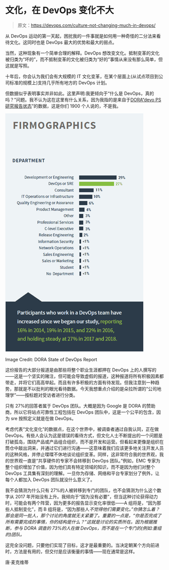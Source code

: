 # 文化，在 DevOps 变化不大

> 原文：<https://devops.com/culture-not-changing-much-in-devops/>

从 DevOps 运动的第一天起，困扰我的一件事就是如何用一种奇怪的二分法来看待文化。这同时也是 DevOps 最大的优势和最大的弱点。

当然，这种现象有一个简单合理的解释。DevOps 想改变文化。抵制变革的文化被归类为“坏的”，而不抵制变革的文化被归类为“好的”事情从来没有那么简单，但这就是写照。

十年后，你会认为我们会有大规模的 IT 文化变革，在某个层面上(从试点项目到公司标准的规模上)支持几乎所有地方的 DevOps 计划。

但数据似乎表明事实并非如此。这里声明:我更倾向于“什么是 DevOps，真的吗？”问题。我不认为这在这里有什么关系，因为我指的是来自于[DORA“devo PS 研究报告状态](https://cloudplatformonline.com/2018-state-of-devops.html)”的数据，这是你们 1900 个人说的，不是我。

![](img/6b5ce8119778c9f23ccd2ccdbd5bca66.png)

Image Credit: DORA State of DevOps Report

这份报告的大部分报道是由那些将整个职业生涯都押在 DevOps 上的人撰写的——这是一个坚实的赌注，但可能会导致虚假的报道，这种报道将所有积极因素都带走，并将它们高高举起。而且有许多积极的方面有待发现。但我注意到一种趋势，那就是不以批判的眼光看待数据。今天我想重点介绍的是朵拉所谓的“公司地理学”——按标题对受访者进行分类。

只有 27%的回答者属于 DevOps 团队。大概是因为 Google 是 DORA 的赞助商，所以它将站点可靠性工程包括在 DevOps 团队中，这是一个公平的包含，因为 sre 按照定义就是在做 DevOps。

考虑代表“文化变化”的数据点，在这个世界中，被调查者通过自我认同，正在做 DevOps。有些人会认为这是错误的看待方式，但文化人士不断提出的一个问题是打破孤岛，围绕产品或产品组合组织，而不是开发和运营。但看起来更像是组织在筒仓中敲出洞来，并通过它们进行沟通——这意味着我们应该更多地关注开发人员的这种风格，并停止喋喋不休地谈论组织变革。同样，这非常符合我的世界观，我的世界观一直是“共享硬件的专家不会转移到 DevOps 团队。”例如，EMC 专家为整个组织增加了价值，因为他们具有特定领域的知识，而不是因为他们对整个 DevOps 工具集有深刻的理解。一旦你为存储、网络和平台专家划分了例外，让每个人都加入 DevOps 团队就没什么意义了。

我不会猜测为什么只有 27%的人被转移到专门的团队，也不会猜测为什么这个数字从 2017 年开始没有上升。我倾向于“因为没有必要”，但当这种讨论获得动力时，可能会有两个阵营，因为更多的报告显示变化率很低——A 组将是，“因为那些人抵制变化”，而 B 组将是，“因为那些人*不觉得他们需要变化。”你猜怎么着？那会是同一批人，那个讨论的角度就无关紧要了。重要的一点是，“你是否完成了所有需要完成的事情，你的结构是什么？”这就是讨论的实质所在。因为根据推断，参与 DORA 调查的 73%的人在做 DevOps，而不是在一个专门的(例如:重组的)团队。*

这完全没问题，只要他们实现了目标，这才是最重要的。当决定朝某个方向前进时，方法是有用的，但交付是应该衡量的事情——现在通常是这样。

唐·麦克维蒂